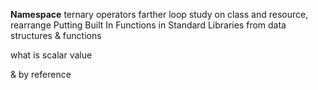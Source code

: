 **Namespace**
ternary operators
farther loop study on class and resource, rearrange
Putting Built In Functions in Standard Libraries from data structures & functions

what is scalar value

& by reference